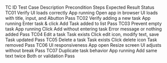 TC ID	Test Case Description	    Precondition	Steps	                            Expected Result	                  Status
TC01	Verify UI loads correctly	App running	    Open app in browser	                UI loads with title, input, and Abutton	                                                                                                                    Pass
TC02	Verify adding a new task	App running	    Enter task & click Add	            Task added to list	                Pass
TC03	Prevent empty task	        App running	    Click Add without entering task	    Error message or nothing added	    Pass
TC04	Edit a task	                Task exists	    Click edit icon, modify text, save	Task updated	                    Pass
TC05	Delete a task	            Task exists	    Click delete icon	                Task removed	                    Pass
TC06	UI responsiveness	        App open	    Resize screen	                    UI adjusts without break	        Pass
TC07	Duplicate task behavior	    App running	    Add same text twice	                Both or validation	                Pass
